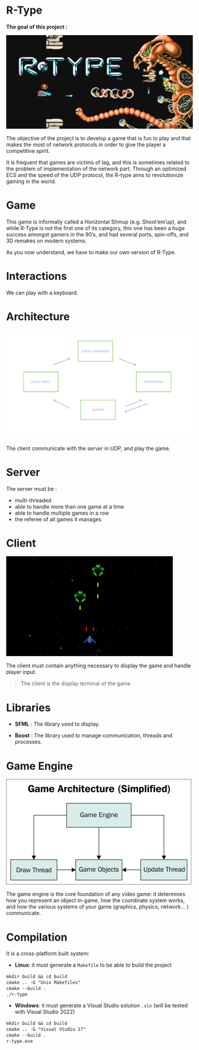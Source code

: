 # R-Type

**The goal of this project :**

![alt text](./assets/rtype.jpg)

The objective of the project is to develop a game that is fun to play and that makes the most of network protocols in order to give the player a competitive spirit.

It is frequent that games are victims of lag, and this is sometimes related to the problem of implementation of the network part. Through an optimized ECS and the speed of the UDP protocol, the R-type aims to revolutionize gaming in the world.

# Game

This game is informally called a Horizontal Shmup (e.g. Shoot’em’up), and while R-Type is not the first one of its category, this one has been a huge success amongst gamers in the 90’s, and had several ports, spin-offs, and 3D remakes on modern systems.

As you now understand, we have to make our own version of R-Type.

# Interactions

We can play with a keyboard.

# Architecture

![alt text](./assets/server.png)

The client communicate with the server in UDP, and play the game.

# Server

The server must be :

- multi-threaded
- able to handle more than one game at a time
- able to handle multiple games in a row
- the referee of all games it manages

# Client

![alt text](./assets/spaceshooter.png)

The client must contain anything necessary to display the game and handle player input. 

> The client is the display terminal of the game

# Libraries

- **SFML** : The library used to display.

- **Boost** : The library used to manage communication, threads and processes.

# Game Engine

![alt text](./assets/gamearch.jpg)

The game engine is the core foundation of any video game: it determines how you represent an object in-game, how the coordinate system works, and how the various systems of your game (graphics, physics, network... ) communicate.

# Compilation

It is a cross-platform built system:

- **Linux**: it must generate a `Makefile` to be able to build the project

```
mkdir build && cd build
cmake .. -G "Unix Makefiles"
cmake --build .
./r-type
```

- **Windows**: it must generate a Visual Studio solution `.sln` (will be tested with Visual Studio 2022)

```
mkdir build && cd build
cmake .. -G "Visual Studio 17"
cmake --build .
r-type.exe
```

